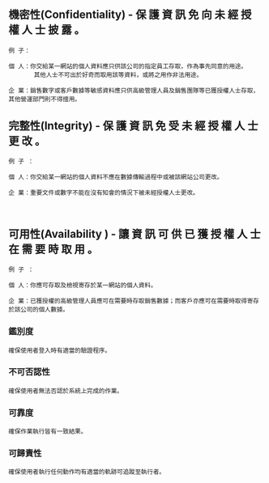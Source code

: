 # 

## 機密性(Confidentiality) - 保 護 資 訊 免 向 未 經 授 權 人 士 披 露 。
```
例 子：

個 人：你交給某一網站的個人資料應只供該公司的指定員工存取，作為事先同意的用途。
       其他人士不可出於好奇而取用該等資料，或將之用作非法用途。

企 業：銷售數字或客戶數據等敏感資料應只供高級管理人員及銷售團隊等已獲授權人士存取，其他營運部門則不得擅用。

```
## 完整性(Integrity) - 保 護 資 訊 免 受 未 經 授 權 人 士 更 改 。
```
例 子 ：

個 人：你交給某一網站的個人資料不應在數據傳輸過程中或被該網站公司更改。
 	 
企 業：重要文件或數字不能在沒有知會的情況下被未經授權人士更改。



```
## 可用性(Availability ) - 讓 資 訊 可 供 已 獲 授 權 人 士 在 需 要 時 取 用 。
```
例 子 ：

個 人：你應可存取及檢視寄存於某一網站的個人資料。
 	 
企 業：已獲授權的高級管理人員應可在需要時存取銷售數據；而客戶亦應可在需要時取得寄存於該公司的個人數據。
```
### 鑑別度
```
確保使用者登入時有適當的驗證程序。
```

### 不可否認性
```
確保使用者無法否認於系統上完成的作業。
```

### 可靠度
```
確保作業執行皆有一致結果。
```

### 可歸責性
```
確保使用者執行任何動作均有適當的軌跡可追蹤至執行者。
```
